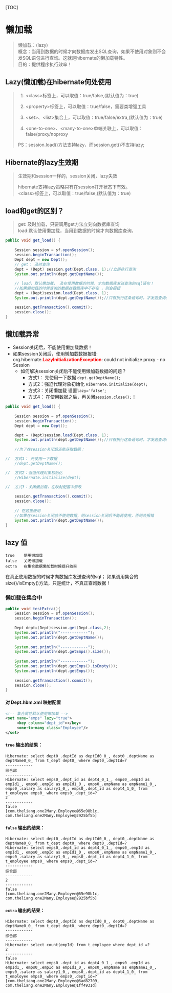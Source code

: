 [TOC]

# 懒加载

> 懒加载：(lazy)  
> 概念：当用到数据的时候才向数据库发出SQL查询，如果不使用对象则不会发SQL语句进行查询。这就是hibernate的懒加载特性。  
> 目的：提供程序执行效率！

## Lazy(懒加载)在hibernate何处使用
 > 
 > 1. &lt;class&gt;标签上，可以取值：true/false,(默认值为：true)
 > 
 > 2. &lt;property&gt;标签上，可以取值：true/false，需要类增强工具
 > 
 > 3.  &lt;set&gt;、&lt;list&gt;集合上，可以取值：true/false/extra,(默认值为：true)
 > 
 > 4. &lt;one-to-one&gt;、&lt;many-to-one&gt;单端关联上，可以取值：false/proxy/noproxy
 > 
 > PS：session.load()方法支持lazy，而session.get()不支持lazy; 

## Hibernate的lazy生效期

> 生效期和session一样的，session关闭，lazy失效  
> 
> hibernate支持lazy策略只有在session打开状态下有效。  
> &lt;class&gt;标签上，可以取值：true/false,(默认值为：true)  

## load和get的区别？

> get: 及时加载，只要调用get方法立刻向数据库查询  
> load:默认使用懒加载，当用到数据的时候才向数据库查询。

```java
public void get_load() {
        
    Session session = sf.openSession();
    session.beginTransaction();
    Dept dept = new Dept();
    // get： 及时查询
    dept = (Dept) session.get(Dept.class, 1);//立即执行查询
    System.out.println(dept.getDeptName());
    
    // load，默认懒加载， 及在使用数据的时候，才向数据库发送查询的sql语句！
    //如果懒加载的时候查询的数据在数据库中不存在 ，则会报错
    dept = (Dept)session.load(Dept.class, 1);
    System.out.println(dept.getDeptName());//只有执行这条语句时，才发送查询sql语句

    session.getTransaction().commit();
    session.close();
}
```

## 懒加载异常

* Session关闭后，不能使用懒加载数据！
* 如果session关闭后，使用懒加载数据报错: org.hibernate.<font color="red">**LazyInitializationException**</font>: could not initialize proxy - no Session
    - 如何解决session关闭后不能使用懒加载数据的问题？
        + 方式1： 先使用一下数据
            `dept.getDeptName();`
        + 方式2：强迫代理对象初始化
        `Hibernate.initialize(dept);`
        + 方式3：关闭懒加载
            设置`lazy='false'`;
        + 方式4： 在使用数据之后，再关闭`session.close();`！ 


```java
public void get_load() {
        
    Session session = sf.openSession();
    session.beginTransaction();
    Dept dept = new Dept();

    dept = (Dept)session.load(Dept.class, 1);
    System.out.println(dept.getDeptName());//只有执行这条语句时，才发送查询sql语句
    
    //为了在session关闭后还能获取数据：

//  方式1： 先使用一下数据
    //dept.getDeptName();

//  方式2：强迫代理对象初始化
    //Hibernate.initialize(dept);

//  方式3：关闭懒加载，在映射配置中修改
    
    session.getTransaction().commit();
    session.close();
    
    // 在这里使用
    //如果在session关闭前不使用数据，则session关闭后不能再使用，否则会报错
    System.out.println(dept.getDeptName());
}
```

## lazy 值
    true    使用懒加载
    false   关闭懒加载
    extra   在集合数据懒加载时候提升效率

在真正使用数据的时候才向数据库发送查询的sql；
如果调用集合的size()/isEmpty()方法，只是统计，不真正查询数据！

### 懒加载在集合中

```java
public void testExtra(){
    Session session = sf.openSession();
    session.beginTransaction();
    
    Dept dept=(Dept)session.get(Dept.class,2);
    System.out.println("------------");
    System.out.println(dept.getDeptName());
    
    System.out.println("------------");
    System.out.println(dept.getEmps().size());
    
    System.out.println("------------");
    System.out.println(dept.getEmps().isEmpty());
    System.out.println(dept.getEmps());
    
    session.getTransaction().commit();
    session.close();
}
```

#### 对 Dept.hbm.xml 映射配置

```xml
<!-- 集合属性默认使用懒加载 -->
<set name="emps" lazy="true">
     <key column="dept_id"></key>
     <one-to-many class="Employee"/>
</set>
```

#### `true` 输出的结果：

```
Hibernate: select dept0_.deptId as deptId0_0_, dept0_.deptName as deptName0_0_ from t_dept dept0_ where dept0_.deptId=?
------------
综合部
------------
Hibernate: select emps0_.dept_id as dept4_0_1_, emps0_.empId as empId1_, emps0_.empId as empId1_0_, emps0_.empName as empName1_0_, emps0_.salary as salary1_0_, emps0_.dept_id as dept4_1_0_ from t_employee emps0_ where emps0_.dept_id=?
2
------------
false
[com.theliang.one2Many.Employee@65e98b1c, com.theliang.one2Many.Employee@2925bf5b]
```

#### `false` 输出的结果：

```
Hibernate: select dept0_.deptId as deptId0_0_, dept0_.deptName as deptName0_0_ from t_dept dept0_ where dept0_.deptId=?
Hibernate: select emps0_.dept_id as dept4_0_1_, emps0_.empId as empId1_, emps0_.empId as empId1_0_, emps0_.empName as empName1_0_, emps0_.salary as salary1_0_, emps0_.dept_id as dept4_1_0_ from t_employee emps0_ where emps0_.dept_id=?
------------
综合部
------------
2
------------
false
[com.theliang.one2Many.Employee@65e98b1c, com.theliang.one2Many.Employee@2925bf5b]
```

#### `extra` 输出的结果：

```
Hibernate: select dept0_.deptId as deptId0_0_, dept0_.deptName as deptName0_0_ from t_dept dept0_ where dept0_.deptId=?
------------
综合部
------------
Hibernate: select count(empId) from t_employee where dept_id =?
2
------------
false
Hibernate: select emps0_.dept_id as dept4_0_1_, emps0_.empId as empId1_, emps0_.empId as empId1_0_, emps0_.empName as empName1_0_, emps0_.salary as salary1_0_, emps0_.dept_id as dept4_1_0_ from t_employee emps0_ where emps0_.dept_id=?
[com.theliang.one2Many.Employee@6ad82709, com.theliang.one2Many.Employee@1ff4931d]
```
